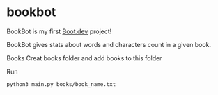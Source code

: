 # bookbot

BookBot is my first [Boot.dev](https://www.boot.dev) project!

BookBot gives stats about words and characters count in a given book.

Books
Creat books folder and add books to this folder 

Run
```shell
python3 main.py books/book_name.txt
```
